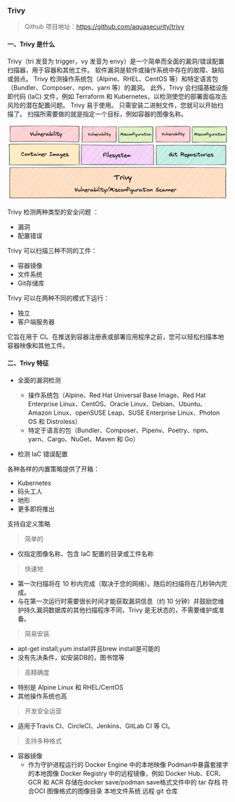 
### Trivy

> Github 项目地址：https://github.com/aquasecurity/trivy
 
#### 一、Trivy 是什么

Trivy（tri 发音为 trigger，vy 发音为 envy）是一个简单而全面的漏洞/错误配置扫描器，用于容器和其他工件。 软件漏洞是软件或操作系统中存在的故障、缺陷或弱点。 Trivy 检测操作系统包（Alpine、RHEL、CentOS 等）和特定语言包（Bundler、Composer、npm、yarn 等）的漏洞。 此外，Trivy 会扫描基础设施即代码 (IaC) 文件，例如 Terraform 和 Kubernetes，以检测使您的部署面临攻击风险的潜在配置问题。 Trivy 易于使用。 只需安装二进制文件，您就可以开始扫描了。 扫描所需要做的就是指定一个目标，例如容器的图像名称。

![Trivy](../img/question/trivy1.png)

Trivy 检测两种类型的安全问题 ：

* 漏洞
* 配置错误

Trivy 可以扫描三种不同的工件：

* 容器镜像
* 文件系统
* Git存储库

Trivy 可以在两种不同的模式下运行：

* 独立
* 客户端服务器

它旨在用于 CI。在推送到容器注册表或部署应用程序之前，您可以轻松扫描本地容器映像和其他工件。

#### 二、Trivy 特征

* 全面的漏洞检测
  * 操作系统包（Alpine、Red Hat Universal Base Image、Red Hat Enterprise Linux、CentOS、Oracle Linux、Debian、Ubuntu、Amazon Linux、openSUSE Leap、SUSE Enterprise Linux、Photon OS 和 Distroless）
  * 特定于语言的包（Bundler、Composer、Pipenv、Poetry、npm、yarn、Cargo、NuGet、Maven 和 Go）

* 检测 IaC 错误配置

各种各样的内置策略提供了开箱：

* Kubernetes
* 码头工人
* 地形
* 更多即将推出

支持自定义策略

> 简单的

* 仅指定图像名称、包含 IaC 配置的目录或工件名称

> 快速地

* 第一次扫描将在 10 秒内完成（取决于您的网络）。随后的扫描将在几秒钟内完成。
* 与在第一次运行时需要很长时间才能获取漏洞信息（约 10 分钟）并鼓励您维护持久漏洞数据库的其他扫描程序不同，Trivy 是无状态的，不需要维护或准备。

> 简易安装

* apt-get install,yum install并且brew install是可能的
* 没有先决条件，如安装DB的，图书馆等

> 高精确度

* 特别是 Alpine Linux 和 RHEL/CentOS
* 其他操作系统也高

> 开发安全运营

* 适用于Travis CI、CircleCI、Jenkins、GitLab CI 等 CI。

> 支持多种格式

* 容器镜像
  * 作为守护进程运行的 Docker Engine 中的本地映像
  Podman中暴露套接字的本地图像
  Docker Registry 中的远程镜像，例如 Docker Hub、ECR、GCR 和 ACR
  存储在docker save/podman save格式文件中的 tar 存档
  符合OCI 图像格式的图像目录
  本地文件系统
  远程 git 仓库
